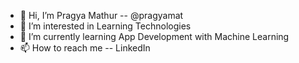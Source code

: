 - 👋 Hi, I’m Pragya Mathur -- @pragyamat
- 👀 I’m interested in Learning Technologies
- 🌱 I’m currently learning App Development with Machine Learning
- 📫 How to reach me -- LinkedIn

<!---
pragyamat/pragyamat is a ✨ special ✨ repository because its `README.md` (this file) appears on your GitHub profile.
You can click the Preview link to take a look at your changes.
--->
